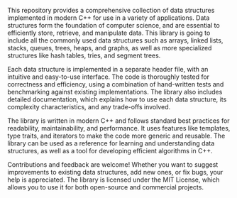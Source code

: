 This repository provides a comprehensive collection of data structures implemented in modern C++ for use in a variety of applications. Data structures form the foundation of computer science, and are essential to efficiently store, retrieve, and manipulate data. This library is going to include all the commonly used data structures such as arrays, linked lists, stacks, queues, trees, heaps, and graphs, as well as more specialized structures like hash tables, tries, and segment trees.

Each data structure is implemented in a separate header file, with an intuitive and easy-to-use interface. The code is thoroughly tested for correctness and efficiency, using a combination of hand-written tests and benchmarking against existing implementations. The library also includes detailed documentation, which explains how to use each data structure, its complexity characteristics, and any trade-offs involved.

The library is written in modern C++ and follows standard best practices for readability, maintainability, and performance. It uses features like templates, type traits, and iterators to make the code more generic and reusable. The library can be used as a reference for learning and understanding data structures, as well as a tool for developing efficient algorithms in C++.

Contributions and feedback are welcome! Whether you want to suggest improvements to existing data structures, add new ones, or fix bugs, your help is appreciated. The library is licensed under the MIT License, which allows you to use it for both open-source and commercial projects.
